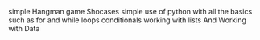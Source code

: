 simple Hangman game 
Shocases simple use of python with all the basics such as for and while loops 
conditionals
working with lists
And Working with Data

